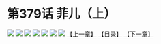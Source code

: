 # 第379话 菲儿（上）
![](https://mhpic.xiaomingtaiji.net/comic/D/斗破苍穹拆分版/379话/1.jpg-zymk.middle.webp)
![](https://mhpic.xiaomingtaiji.net/comic/D/斗破苍穹拆分版/379话/2.jpg-zymk.middle.webp)
![](https://mhpic.xiaomingtaiji.net/comic/D/斗破苍穹拆分版/379话/3.jpg-zymk.middle.webp)
![](https://mhpic.xiaomingtaiji.net/comic/D/斗破苍穹拆分版/379话/4.jpg-zymk.middle.webp)
![](https://mhpic.xiaomingtaiji.net/comic/D/斗破苍穹拆分版/379话/5.jpg-zymk.middle.webp)
![](https://mhpic.xiaomingtaiji.net/comic/D/斗破苍穹拆分版/379话/6.jpg-zymk.middle.webp)
![](https://mhpic.xiaomingtaiji.net/comic/D/斗破苍穹拆分版/379话/7.jpg-zymk.middle.webp)
[【上一章】](./378.md)
[【目录】](./READMD.md)
[【下一章】](./380.md)
